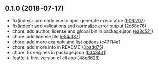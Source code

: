 ## 0.1.0 (2018-07-17)

* fix(index): add node env to npm generate executable ([906f707](https://github.com/davidpvilaca/excel-to-json/commit/906f707))
* fix(index): add validations and normalize error output ([2c68d76](https://github.com/davidpvilaca/excel-to-json/commit/2c68d76))
* chore: add author, license and global bin in package.json ([ea8c521](https://github.com/davidpvilaca/excel-to-json/commit/ea8c521))
* chore: add license file ([e54a187](https://github.com/davidpvilaca/excel-to-json/commit/e54a187))
* chore: add more example and list options ([e477f4a](https://github.com/davidpvilaca/excel-to-json/commit/e477f4a))
* chore: add more info in README ([0badd75](https://github.com/davidpvilaca/excel-to-json/commit/0badd75))
* chore: fix engines in package.json ([bd484d1](https://github.com/davidpvilaca/excel-to-json/commit/bd484d1))
* feat(cli): first version of cli app ([48e6628](https://github.com/davidpvilaca/excel-to-json/commit/48e6628))



